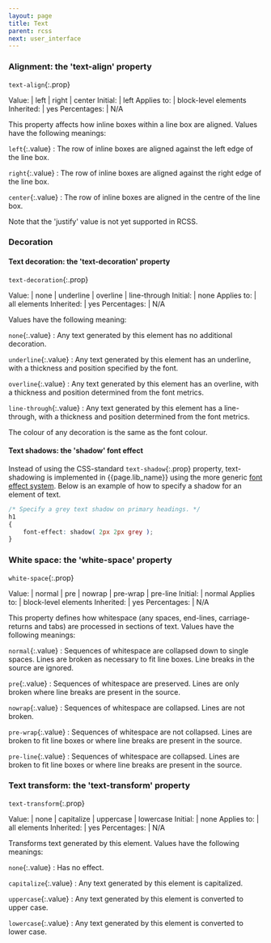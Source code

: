 ```yaml
---
layout: page
title: Text
parent: rcss
next: user_interface
---
```


### Alignment: the 'text-align' property

`text-align`{:.prop}

Value: | left \| right \| center
Initial: | left
Applies to: | block-level elements
Inherited: | yes
Percentages: | N/A

This property affects how inline boxes within a line box are aligned. Values have the following meanings:

`left`{:.value}
: The row of inline boxes are aligned against the left edge of the line box. 

`right`{:.value}
: The row of inline boxes are aligned against the right edge of the line box. 

`center`{:.value}
: The row of inline boxes are aligned in the centre of the line box. 

Note that the 'justify' value is not yet supported in RCSS.

### Decoration

#### Text decoration: the 'text-decoration' property

`text-decoration`{:.prop}

Value: | none \| underline \| overline \| line-through
Initial: | none
Applies to: | all elements
Inherited: | yes
Percentages: | N/A

Values have the following meaning:

`none`{:.value}
: Any text generated by this element has no additional decoration. 

`underline`{:.value}
: Any text generated by this element has an underline, with a thickness and position specified by the font.

`overline`{:.value}
: Any text generated by this element has an overline, with a thickness and position determined from the font metrics.

`line-through`{:.value}
: Any text generated by this element has a line-through, with a thickness and position determined from the font metrics.

The colour of any decoration is the same as the font colour.

#### Text shadows: the 'shadow' font effect

Instead of using the CSS-standard `text-shadow`{:.prop} property, text-shadowing is implemented in {{page.lib_name}} using the more generic [font effect system](font_effects.html). Below is an example of how to specify a shadow for an element of text.

```css
/* Specify a grey text shadow on primary headings. */
h1
{
	font-effect: shadow( 2px 2px grey );
}
```

### White space: the 'white-space' property

`white-space`{:.prop}

Value: | normal \| pre \| nowrap \| pre-wrap \| pre-line
Initial: | normal
Applies to: | block-level elements
Inherited: | yes
Percentages: | N/A

This property defines how whitespace (any spaces, end-lines, carriage-returns and tabs) are processed in sections of text. Values have the following meanings:

`normal`{:.value}
: Sequences of whitespace are collapsed down to single spaces. Lines are broken as necessary to fit line boxes. Line breaks in the source are ignored. 

`pre`{:.value}
: Sequences of whitespace are preserved. Lines are only broken where line breaks are present in the source. 

`nowrap`{:.value}
: Sequences of whitespace are collapsed. Lines are not broken. 

`pre-wrap`{:.value}
: Sequences of whitespace are not collapsed. Lines are broken to fit line boxes or where line breaks are present in the source. 

`pre-line`{:.value}
: Sequences of whitespace are collapsed. Lines are broken to fit line boxes or where line breaks are present in the source. 

### Text transform: the 'text-transform' property

`text-transform`{:.prop}

Value: | none \| capitalize \| uppercase \| lowercase
Initial: | none
Applies to: | all elements
Inherited: | yes
Percentages: | N/A

Transforms text generated by this element. Values have the following meanings:

`none`{:.value}
: Has no effect.

`capitalize`{:.value}
: Any text generated by this element is capitalized.

`uppercase`{:.value}
: Any text generated by this element is converted to upper case.

`lowercase`{:.value}
: Any text generated by this element is converted to lower case.
